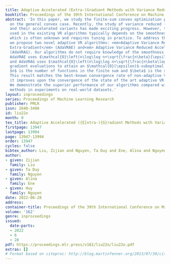 ```yaml
---
title: Adaptive Accelerated (Extra-)Gradient Methods with Variance Reduction
booktitle: Proceedings of the 39th International Conference on Machine Learning
abstract: 'In this paper, we study the finite-sum convex optimization problem focusing
  on the general convex case. Recently, the study of variance reduced (VR) methods
  and their accelerated variants has made exciting progress. However, the step size
  used in the existing VR algorithms typically depends on the smoothness parameter,
  which is often unknown and requires tuning in practice. To address this problem,
  we propose two novel adaptive VR algorithms: <em>Adaptive Variance Reduced Accelerated
  Extra-Gradient</em> (AdaVRAE) and<em> Adaptive Variance Reduced Accelerated Gradient</em>
  (AdaVRAG). Our algorithms do not require knowledge of the smoothness parameter.
  AdaVRAE uses $\mathcal{O}\left(n\log\log n+\sqrt{\frac{n\beta}{\epsilon}}\right)$
  and AdaVRAG uses $\mathcal{O}\left(n\log\log n+\sqrt{\frac{n\beta\log\beta}{\epsilon}}\right)$
  gradient evaluations to attain an $\mathcal{O}(\epsilon)$-suboptimal solution, where
  $n$ is the number of functions in the finite sum and $\beta$ is the smoothness parameter.
  This result matches the best-known convergence rate of non-adaptive VR methods and
  it improves upon the convergence of the state of the art adaptive VR method, AdaSVRG.
  We demonstrate the superior performance of our algorithms compared with previous
  methods in experiments on real-world datasets.'
layout: inproceedings
series: Proceedings of Machine Learning Research
publisher: PMLR
issn: 2640-3498
id: liu22o
month: 0
tex_title: Adaptive Accelerated ({E}xtra-){G}radient Methods with Variance Reduction
firstpage: 13947
lastpage: 13994
page: 13947-13994
order: 13947
cycles: false
bibtex_author: Liu, Zijian and Nguyen, Ta Duy and Ene, Alina and Nguyen, Huy
author:
- given: Zijian
  family: Liu
- given: Ta Duy
  family: Nguyen
- given: Alina
  family: Ene
- given: Huy
  family: Nguyen
date: 2022-06-28
address:
container-title: Proceedings of the 39th International Conference on Machine Learning
volume: '162'
genre: inproceedings
issued:
  date-parts:
  - 2022
  - 6
  - 28
pdf: https://proceedings.mlr.press/v162/liu22o/liu22o.pdf
extras: []
# Format based on citeproc: http://blog.martinfenner.org/2013/07/30/citeproc-yaml-for-bibliographies/
---
```

